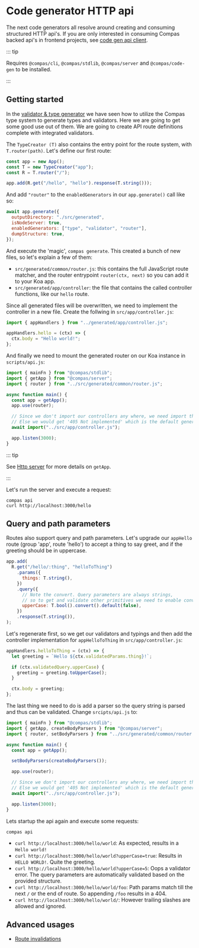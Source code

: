 # Code generator HTTP api

The next code generators all resolve around creating and consuming structured
HTTP api's. If you are only interested in consuming Compas backed api's in
frontend projects, see
[code gen api client](/features/code-gen-api-client.html).

::: tip

Requires `@compas/cli`, `@compas/stdlib`, `@compas/server` and
`@compas/code-gen` to be installed.

:::

## Getting started

In the [validator & type generator](/features/code-gen-validators.html) we have
seen how to utilize the Compas type system to generate types and validators.
Here we are going to get some good use out of them. We are going to create API
route definitions complete with integrated validators.

The `TypeCreator (T)` also contains the entry point for the route system, with
`T.router(path)`. Let's define our first route:

```js
const app = new App();
const T = new TypeCreator("app");
const R = T.router("/");

app.add(R.get("/hello", "hello").response(T.string()));
```

And add `"router"` to the `enabledGenerators` in our `app.generate()` call like
so:

```js
await app.generate({
  outputDirectory: "./src/generated",
  isNodeServer: true,
  enabledGenerators: ["type", "validator", "router"],
  dumpStructure: true,
});
```

And execute the 'magic', `compas generate`. This created a bunch of new files,
so let's explain a few of them:

- `src/generated/common/router.js`: this contains the full JavaScript route
  matcher, and the router entrypoint `router(ctx, next)` so you can add it to
  your Koa app.
- `src/generated/app/controller`: the file that contains the called controller
  functions, like our `hello` route.

Since all generated files will be overwritten, we need to implement the
controller in a new file. Create the follwing in `src/app/controller.js`:

```js
import { appHandlers } from "../generated/app/controller.js";

appHandlers.hello = (ctx) => {
  ctx.body = "Hello world!";
};
```

And finally we need to mount the generated router on our Koa instance in
`scripts/api.js`:

```js
import { mainFn } from "@compas/stdlib";
import { getApp } from "@compas/server";
import { router } from "../src/generated/common/router.js";

async function main() {
  const app = getApp();
  app.use(router);

  // Since we don't import our controllers any where, we need import them here to load our implementation.
  // Else we would get '405 Not implemented' which is the default generated implementation.
  await import("../src/app/controller.js");

  app.listen(3000);
}
```

::: tip

See [Http server](/features/http-server.html) for more details on `getApp`.

:::

Let's run the server and execute a request:

```shell
compas api
curl http://localhost:3000/hello
```

## Query and path parameters

Routes also support query and path parameters. Let's upgrade our `appHello`
route (group 'app', route 'hello') to accept a thing to say greet, and if the
greeting should be in uppercase.

```js
app.add(
  R.get("/hello/:thing", "helloToThing")
    .params({
      things: T.string(),
    })
    .query({
      // Note the convert. Query parameters are always strings,
      // so to get and validate other primitives we need to enable conversion in the validators.
      upperCase: T.bool().convert().default(false),
    })
    .response(T.string()),
);
```

Let's regenerate first, so we get our validators and typings and then add the
controller implementation for `appHelloToThing` in `src/app/controller.js`:

```js
appHandlers.helloToThing = (ctx) => {
  let greeting = `Hello ${ctx.validatedParams.thing}!`;

  if (ctx.validatedQuery.upperCase) {
    greeting = greeting.toUpperCase();
  }

  ctx.body = greeting;
};
```

The last thing we need to do is add a parser so the query string is parsed and
thus can be validated. Change `srcipts/api.js` to:

```js
import { mainFn } from "@compas/stdlib";
import { getApp, createBodyParsers } from "@compas/server";
import { router, setBodyParsers } from "../src/generated/common/router.js";

async function main() {
  const app = getApp();

  setBodyParsers(createBodyParsers());

  app.use(router);

  // Since we don't import our controllers any where, we need import them here to load our implementation.
  // Else we would get '405 Not implemented' which is the default generated implementation.
  await import("../src/app/controller.js");

  app.listen(3000);
}
```

Lets startup the api again and execute some requests:

```shell
compas api
```

- `curl http://localhost:3000/hello/world`: As expected, results in a
  `Hello world!`
- `curl http://localhost:3000/hello/world?upperCase=true`: Results in
  `HELLO WORLD!`. Quite the greeting.
- `curl http://localhost:3000/hello/world?upperCase=5`: Oops a validator error.
  The query parameters are automatically validated based on the provided
  structure.
- `curl http://localhost:3000/hello/world/foo`: Path params match till the next
  `/` or the end of route. So appending `/foo` results in a 404.
- `curl http://localhost:3000/hello/world/`: However trailing slashes are
  allowed and ignored.

## Advanced usages

- [Route invalidations](/features/route-invalidations.html)

[//]: #
[//]: # "## TODO:"
[//]: #
[//]: # "- Show other http methods & idempotent"
[//]: # "- Show tags"
[//]: # "- Show files upload & serving"
[//]: #
